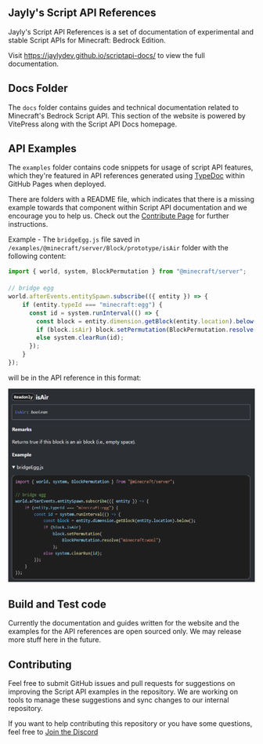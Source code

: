 ## Jayly's Script API References

Jayly's Script API References is a set of documentation of experimental and stable Script APIs for Minecraft: Bedrock Edition.

Visit https://jaylydev.github.io/scriptapi-docs/ to view the full documentation.

## Docs Folder

The `docs` folder contains guides and technical documentation related to Minecraft's Bedrock Script API. This section of the website is powered by VitePress along with the Script API Docs homepage.

## API Examples

The `examples` folder contains code snippets for usage of script API features, which they're featured in API references generated using [TypeDoc](https://typedoc.org/) within GitHub Pages when deployed.

There are folders with a README file, which indicates that there is a missing example towards that component within  Script API documentation and we encourage you to help us. Check out the [Contribute Page](./examples/README.md) for further instructions.

Example - The `bridgeEgg.js` file saved in `/examples/@minecraft/server/Block/prototype/isAir` folder with the following content:

```js
import { world, system, BlockPermutation } from "@minecraft/server";

// bridge egg
world.afterEvents.entitySpawn.subscribe(({ entity }) => {
    if (entity.typeId === "minecraft:egg") {
      const id = system.runInterval(() => {
        const block = entity.dimension.getBlock(entity.location).below();
        if (block.isAir) block.setPermutation(BlockPermutation.resolve("minecraft:wool"));
        else system.clearRun(id);
      });
    }
});
```

will be in the API reference in this format:

![Example image](./media/example_image.png)

## Build and Test code

Currently the documentation and guides written for the website and the examples for the API references are open sourced only. We may release more stuff here in the future.

## Contributing

Feel free to submit GitHub issues and pull requests for suggestions on improving the Script API examples in the repository. We are working on tools to manage these suggestions and sync changes to our internal repository.

If you want to help contributing this repository or you have some questions, feel free to [Join the Discord](https://discord.gg/SuhGvZEXb4)